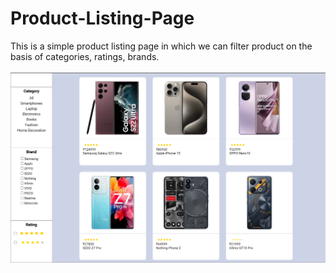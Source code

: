 # Product-Listing-Page

This is a simple product listing page in which we can filter product on the basis of categories, ratings, brands.
<br/>
<br/>
<img src="../../assets/Product-Listing-Page.png" />